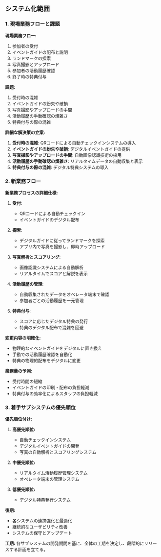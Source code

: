 ## システム化範囲

### 1. 現場業務フローと課題

**現場業務フロー:**
1. 参加者の受付
2. イベントガイドの配布と説明
3. ランドマークの探索
4. 写真撮影とアップロード
5. 参加者の活動履歴確認
6. 終了時の特典付与

**課題:**
1. 受付時の混雑
2. イベントガイドの紛失や破損
3. 写真撮影やアップロードの手間
4. 活動履歴の手動確認の煩雑さ
5. 特典付与の際の混雑

**詳細な解決策の立案:**
1. **受付時の混雑**: QRコードによる自動チェックインシステムの導入
2. **イベントガイドの紛失や破損**: デジタルイベントガイドの提供
3. **写真撮影やアップロードの手間**: 自動画像認識技術の採用
4. **活動履歴の手動確認の煩雑さ**: リアルタイムデータの自動収集と表示
5. **特典付与の際の混雑**: デジタル特典システムの導入

### 2. 新業務フロー

**新業務プロセスの詳細仕様:**
1. **受付**: 
   - QRコードによる自動チェックイン
   - イベントガイドのデジタル配布

2. **探索**:
   - デジタルガイドに従ってランドマークを探索
   - アプリ内で写真を撮影し、即時アップロード

3. **写真解析とスコアリング**:
   - 画像認識システムによる自動解析
   - リアルタイムでスコアと解説を表示

4. **活動履歴の管理**:
   - 自動収集されたデータをオペレータ端末で確認
   - 参加者ごとの活動履歴を一元管理

5. **特典付与**:
   - スコアに応じたデジタル特典の発行
   - 特典のデジタル配布で混雑を回避

**変更内容の明確化:**
- 物理的なイベントガイドをデジタルに置き換え
- 手動での活動履歴確認を自動化
- 特典の物理的配布をデジタルに変更

**業務量の予測:**
- 受付時間の短縮
- イベントガイドの印刷・配布の負担軽減
- 特典付与の効率化によるスタッフの負担軽減

### 3. 着手サブシステムの優先順位

**優先順位付け:**

1. **高優先順位:**
   - 自動チェックインシステム
   - デジタルイベントガイドの開発
   - 写真の自動解析とスコアリングシステム

2. **中優先順位:**
   - リアルタイム活動履歴管理システム
   - オペレータ端末の管理システム

3. **低優先順位:**
   - デジタル特典発行システム

**後期:**
- 各システムの連携強化と最適化
- 継続的なユーザビリティ改善
- システムの保守とアップデート

**工期:** 各サブシステムの開発期間を基に、全体の工期を決定し、段階的にリリースする計画を立てる。
